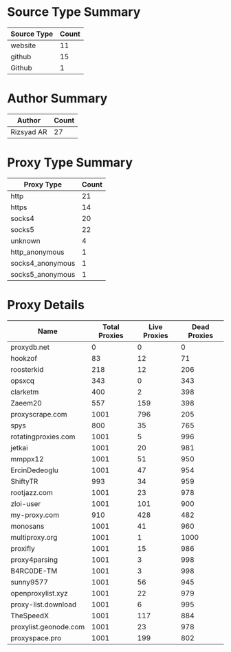 # Source Type Summary

| Source Type | Count |
|-------------|-------|
| website | 11 |
| github | 15 |
| Github | 1 |


# Author Summary

| Author | Count |
|--------|-------|
| Rizsyad AR | 27 |


# Proxy Type Summary

| Proxy Type | Count |
|------------|-------|
| http | 21 |
| https | 14 |
| socks4 | 20 |
| socks5 | 22 |
| unknown | 4 |
| http_anonymous | 1 |
| socks4_anonymous | 1 |
| socks5_anonymous | 1 |


# Proxy Details

| Name | Total Proxies | Live Proxies | Dead Proxies |
|------|---------------|--------------|---------------|
| proxydb.net | 0 | 0 | 0 |
| hookzof | 83 | 12 | 71 |
| roosterkid | 218 | 12 | 206 |
| opsxcq | 343 | 0 | 343 |
| clarketm | 400 | 2 | 398 |
| Zaeem20 | 557 | 159 | 398 |
| proxyscrape.com | 1001 | 796 | 205 |
| spys | 800 | 35 | 765 |
| rotatingproxies.com | 1001 | 5 | 996 |
| jetkai | 1001 | 20 | 981 |
| mmppx12 | 1001 | 51 | 950 |
| ErcinDedeoglu | 1001 | 47 | 954 |
| ShiftyTR | 993 | 34 | 959 |
| rootjazz.com | 1001 | 23 | 978 |
| zloi-user | 1001 | 101 | 900 |
| my-proxy.com | 910 | 428 | 482 |
| monosans | 1001 | 41 | 960 |
| multiproxy.org | 1001 | 1 | 1000 |
| proxifly | 1001 | 15 | 986 |
| proxy4parsing | 1001 | 3 | 998 |
| B4RC0DE-TM | 1001 | 3 | 998 |
| sunny9577 | 1001 | 56 | 945 |
| openproxylist.xyz | 1001 | 22 | 979 |
| proxy-list.download | 1001 | 6 | 995 |
| TheSpeedX | 1001 | 117 | 884 |
| proxylist.geonode.com | 1001 | 23 | 978 |
| proxyspace.pro | 1001 | 199 | 802 |
